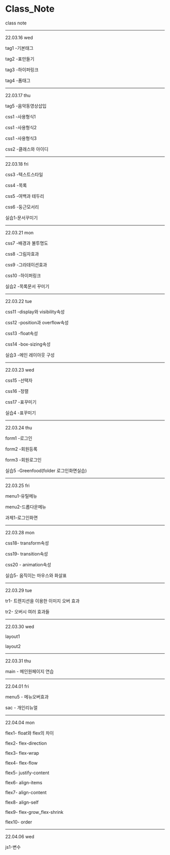 # Class_Note
class note

***
22.03.16 wed


  tag1 -기본태그
  
  tag2 -표만들기
  
  tag3 -하이퍼링크
  
  tag4 -폼태그
  
  
***
22.03.17 thu


  tag5 -음악동영상삽입
  
  css1 -사용형식1
  
  css1 -사용형식2
  
  css1 -사용형식3
  
  css2 -클래스와 아이디
  
  
***

22.03.18 fri


  css3 -텍스트스타일
  
  css4 -목록
  
  css5 -여백과 테두리
  
  css6 -둥근모서리
  
  실습1-문서꾸미기
  
  
***
22.03.21 mon


  css7 -배경과 불투명도
  
  css8 -그림자효과
  
  css9 -그라데이션효과
  
  css10 -하이퍼링크
  
  실습2 -목록문서 꾸미기
  
  
***

22.03.22 tue


  css11 -display와 visibility속성
  
  css12 -position과 overflow속성
  
  css13 -float속성
  
  css14 -box-sizing속성
  
  실습3 -메인 레이아웃 구성
  
  
***


22.03.23 wed

  css15 -선택자
  
  css16 -정렬
  
  css17 -표꾸미기
  
  실습4 -표꾸미기
***

22.03.24 thu


form1 -로그인
  
  form2 -회원등록
  
  form3 -회원로그인
  
  실습5 -Greenfood(folder 로그인화면실습)  

  ***

22.03.25 fri

  
  menu1-유틸메뉴
  
  menu2-드롭다운메뉴
  
  과제1-로그인화면
  
  
 ***

22.03.28 mon

  
  css18- transform속성
  
  css19- transition속성
  
  css20 - animation속성
  
  실습5- 움직이는 마우스와 화살표
  
   ***

22.03.29 tue

  
  tr1- 트렌지션을 이용한 이미지 오버 효과
  
  tr2- 오버시 여러 효과들
  
  
***

22.03.30 wed

  
  layout1
  
  layout2
  
  
***

22.03.31 thu

  
 main - 메인원페이지 연습

***

22.04.01 fri

  
 menu5 - 메뉴오버효과
 
 sac - 개인리뉴얼
  
  
***

22.04.04 mon

  
flex1- float와 flex의 차이

flex2- flex-direction

flex3- flex-wrap

flex4- flex-flow

flex5- justify-content

flex6- align-items 

flex7- align-content

flex8- align-self

flex9- flex-grow_flex-shrink

flex10- order
  
***  

 22.04.06 wed

  
js1-변수

